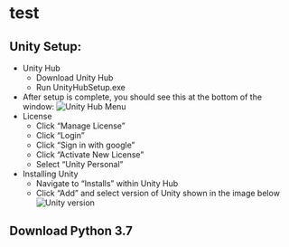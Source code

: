 # test

## Unity Setup:

* Unity Hub
  * Download Unity Hub
  * Run UnityHubSetup.exe
* After setup is complete, you should see this at the bottom of the window:
![Unity Hub Menu](https://i.paste.pics/fcbee8923b6678a27448515de12622be.png)
* License
  * Click “Manage License”
  * Click “Login”
  * Click “Sign in with google”
  * Click “Activate New License”
  * Select “Unity Personal”
* Installing Unity
  * Navigate to “Installs” within Unity Hub
  * Click “Add” and select version of Unity shown in the image below
![Unity version](https://i.paste.pics/6314b948fee74e1c06bf6d94e78b0057.png)


## Download Python 3.7
